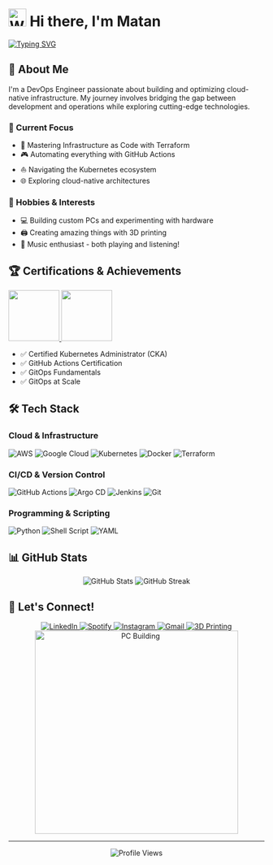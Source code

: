 # <img src="https://raw.githubusercontent.com/Tarikul-Islam-Anik/Animated-Fluent-Emojis/master/Emojis/Hand%20gestures/Waving%20Hand.png" alt="Waving Hand" width="35" height="35" /> Hi there, I'm Matan

[![Typing SVG](https://readme-typing-svg.herokuapp.com?font=Fira+Code&pause=1000&width=435&lines=DevOps+Engineer;Kubernetes+Enthusiast;Cloud+Native+Advocate;Tech+Explorer)](https://git.io/typing-svg)

## 🚀 About Me
I'm a DevOps Engineer passionate about building and optimizing cloud-native infrastructure. My journey involves bridging the gap between development and operations while exploring cutting-edge technologies.

### 🎯 Current Focus
- 🔨 Mastering Infrastructure as Code with Terraform
- 🎮 Automating everything with GitHub Actions
- ⛵ Navigating the Kubernetes ecosystem
- 🌐 Exploring cloud-native architectures

### 🎨 Hobbies & Interests
- 💻 Building custom PCs and experimenting with hardware
- 🖨️ Creating amazing things with 3D printing
- 🎵 Music enthusiast - both playing and listening!

## 🏆 Certifications & Achievements
<div align="left">
  <a href="https://www.credly.com/org/the-linux-foundation/badge/cka-certified-kubernetes-administrator">
    <img src="https://images.credly.com/size/110x110/images/8b8ed108-e77d-4396-ac59-2504583b9d54/cka_from_cncfsite__281_29.png" width="100" height="100"/>
  </a>
  <img src="https://github.githubassets.com/images/modules/profile/achievements/yolo-default.png" width="100" height="100"/>
  <!-- Add more certification badges here -->
</div>

- ✅ Certified Kubernetes Administrator (CKA)
- ✅ GitHub Actions Certification
- ✅ GitOps Fundamentals
- ✅ GitOps at Scale

## 🛠️ Tech Stack

### Cloud & Infrastructure
![AWS](https://img.shields.io/badge/AWS-%23FF9900.svg?style=for-the-badge&logo=amazon-aws&logoColor=white)
![Google Cloud](https://img.shields.io/badge/GoogleCloud-%234285F4.svg?style=for-the-badge&logo=google-cloud&logoColor=white)
![Kubernetes](https://img.shields.io/badge/kubernetes-%23326ce5.svg?style=for-the-badge&logo=kubernetes&logoColor=white)
![Docker](https://img.shields.io/badge/docker-%230db7ed.svg?style=for-the-badge&logo=docker&logoColor=white)
![Terraform](https://img.shields.io/badge/terraform-%235835CC.svg?style=for-the-badge&logo=terraform&logoColor=white)

### CI/CD & Version Control
![GitHub Actions](https://img.shields.io/badge/github%20actions-%232671E5.svg?style=for-the-badge&logo=githubactions&logoColor=white)
![Argo CD](https://img.shields.io/badge/Argo%20CD-1e0b3e?style=for-the-badge&logo=argo&logoColor=#d16044)
![Jenkins](https://img.shields.io/badge/jenkins-%232C5263.svg?style=for-the-badge&logo=jenkins&logoColor=white)
![Git](https://img.shields.io/badge/git-%23F05033.svg?style=for-the-badge&logo=git&logoColor=white)

### Programming & Scripting
![Python](https://img.shields.io/badge/python-3670A0?style=for-the-badge&logo=python&logoColor=ffdd54)
![Shell Script](https://img.shields.io/badge/shell_script-%23121011.svg?style=for-the-badge&logo=gnu-bash&logoColor=white)
![YAML](https://img.shields.io/badge/yaml-%23ffffff.svg?style=for-the-badge&logo=yaml&logoColor=151515)

## 📊 GitHub Stats

<div align="center">
  <img src="https://github-readme-stats.vercel.app/api?username=your-username&show_icons=true&theme=radical" alt="GitHub Stats" />
  <img src="https://github-readme-streak-stats.herokuapp.com/?user=your-username&theme=radical" alt="GitHub Streak" />
</div>

## 🤝 Let's Connect!

<div align="center">
  <a href="https://linkedin.com/in/matan-avital">
    <img src="https://img.shields.io/badge/linkedin-%230077B5.svg?style=for-the-badge&logo=linkedin&logoColor=white" alt="LinkedIn"/>
  </a>
  <a href="https://open.spotify.com/user/vbl1z3x2ir2ox96ekku78322r">
    <img src="https://img.shields.io/badge/Spotify-1ED760?style=for-the-badge&logo=spotify&logoColor=white" alt="Spotify"/>
  </a>
  <a href="https://www.instagram.com/3dmatho/">
    <img src="https://img.shields.io/badge/Instagram-%23E4405F.svg?style=for-the-badge&logo=Instagram&logoColor=white" alt="Instagram"/>
  </a>
  <a href="mailto:matavital13@gmail.com">
    <img src="https://img.shields.io/badge/Gmail-D14836?style=for-the-badge&logo=gmail&logoColor=white" alt="Gmail"/>
  </a>
  <a href="https://cubee3d.com/store/M3D">
    <img src="https://img.shields.io/badge/3D_Printing-FF4B4B?style=for-the-badge&logo=electron&logoColor=white" alt="3D Printing"/>
  </a>
</div>

<div align="center">
  <img src="assets/pc.gif" alt="PC Building" width="400" />
</div>

---
<div align="center">
  <img src="https://komarev.com/ghpvc/?username=your-username&style=flat-square&color=blue" alt="Profile Views"/>
</div>
